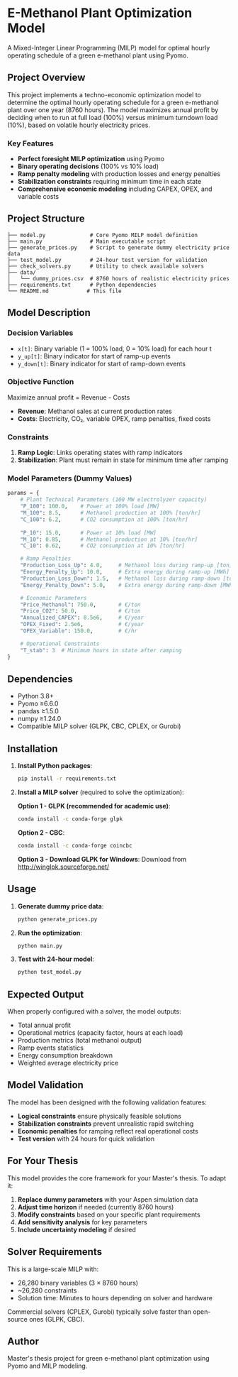 # E-Methanol Plant Optimization Model

A Mixed-Integer Linear Programming (MILP) model for optimal hourly operating schedule of a green e-methanol plant using Pyomo.

## Project Overview

This project implements a techno-economic optimization model to determine the optimal hourly operating schedule for a green e-methanol plant over one year (8760 hours). The model maximizes annual profit by deciding when to run at full load (100%) versus minimum turndown load (10%), based on volatile hourly electricity prices.

### Key Features

- **Perfect foresight MILP optimization** using Pyomo
- **Binary operating decisions** (100% vs 10% load)
- **Ramp penalty modeling** with production losses and energy penalties
- **Stabilization constraints** requiring minimum time in each state
- **Comprehensive economic modeling** including CAPEX, OPEX, and variable costs

## Project Structure

```
├── model.py              # Core Pyomo MILP model definition
├── main.py               # Main executable script
├── generate_prices.py    # Script to generate dummy electricity price data
├── test_model.py         # 24-hour test version for validation
├── check_solvers.py      # Utility to check available solvers
├── data/
│   └── dummy_prices.csv  # 8760 hours of realistic electricity prices
├── requirements.txt      # Python dependencies
└── README.md            # This file
```

## Model Description

### Decision Variables
- `x[t]`: Binary variable (1 = 100% load, 0 = 10% load) for each hour t
- `y_up[t]`: Binary indicator for start of ramp-up events
- `y_down[t]`: Binary indicator for start of ramp-down events

### Objective Function
Maximize annual profit = Revenue - Costs
- **Revenue**: Methanol sales at current production rates
- **Costs**: Electricity, CO₂, variable OPEX, ramp penalties, fixed costs

### Constraints
1. **Ramp Logic**: Links operating states with ramp indicators
2. **Stabilization**: Plant must remain in state for minimum time after ramping

### Model Parameters (Dummy Values)

```python
params = {
    # Plant Technical Parameters (100 MW electrolyzer capacity)
    "P_100": 100.0,    # Power at 100% load [MW]
    "M_100": 8.5,      # Methanol production at 100% [ton/hr]
    "C_100": 6.2,      # CO2 consumption at 100% [ton/hr]
    
    "P_10": 15.0,      # Power at 10% load [MW]  
    "M_10": 0.85,      # Methanol production at 10% [ton/hr]
    "C_10": 0.62,      # CO2 consumption at 10% [ton/hr]

    # Ramp Penalties
    "Production_Loss_Up": 4.0,     # Methanol loss during ramp-up [ton]
    "Energy_Penalty_Up": 10.0,     # Extra energy during ramp-up [MWh]
    "Production_Loss_Down": 1.5,   # Methanol loss during ramp-down [ton]
    "Energy_Penalty_Down": 5.0,    # Extra energy during ramp-down [MWh]

    # Economic Parameters
    "Price_Methanol": 750.0,       # €/ton
    "Price_CO2": 50.0,             # €/ton
    "Annualized_CAPEX": 8.5e6,     # €/year
    "OPEX_Fixed": 2.5e6,           # €/year
    "OPEX_Variable": 150.0,        # €/hr

    # Operational Constraints
    "T_stab": 3  # Minimum hours in state after ramping
}
```

## Dependencies

- Python 3.8+
- Pyomo ≥6.6.0
- pandas ≥1.5.0  
- numpy ≥1.24.0
- Compatible MILP solver (GLPK, CBC, CPLEX, or Gurobi)

## Installation

1. **Install Python packages**:
   ```bash
   pip install -r requirements.txt
   ```

2. **Install a MILP solver** (required to solve the optimization):
   
   **Option 1 - GLPK (recommended for academic use)**:
   ```bash
   conda install -c conda-forge glpk
   ```
   
   **Option 2 - CBC**:
   ```bash
   conda install -c conda-forge coincbc  
   ```
   
   **Option 3 - Download GLPK for Windows**:
   Download from http://winglpk.sourceforge.net/

## Usage

1. **Generate dummy price data**:
   ```bash
   python generate_prices.py
   ```

2. **Run the optimization**:
   ```bash
   python main.py
   ```

3. **Test with 24-hour model**:
   ```bash
   python test_model.py
   ```

## Expected Output

When properly configured with a solver, the model outputs:
- Total annual profit
- Operational metrics (capacity factor, hours at each load)
- Production metrics (total methanol output)
- Ramp events statistics  
- Energy consumption breakdown
- Weighted average electricity price

## Model Validation

The model has been designed with the following validation features:
- **Logical constraints** ensure physically feasible solutions
- **Stabilization constraints** prevent unrealistic rapid switching
- **Economic penalties** for ramping reflect real operational costs
- **Test version** with 24 hours for quick validation

## For Your Thesis

This model provides the core framework for your Master's thesis. To adapt it:

1. **Replace dummy parameters** with your Aspen simulation data
2. **Adjust time horizon** if needed (currently 8760 hours)
3. **Modify constraints** based on your specific plant requirements
4. **Add sensitivity analysis** for key parameters
5. **Include uncertainty modeling** if desired

## Solver Requirements

This is a large-scale MILP with:
- 26,280 binary variables (3 × 8760 hours)
- ~26,280 constraints
- Solution time: Minutes to hours depending on solver and hardware

Commercial solvers (CPLEX, Gurobi) typically solve faster than open-source ones (GLPK, CBC).

## Author

Master's thesis project for green e-methanol plant optimization using Pyomo and MILP modeling.
